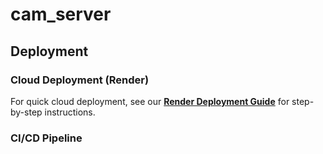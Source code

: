 # cam_server

## Deployment

### Cloud Deployment (Render)

For quick cloud deployment, see our **[Render Deployment Guide](DEPLOYMENT.md)** for step-by-step instructions.

### CI/CD Pipeline
